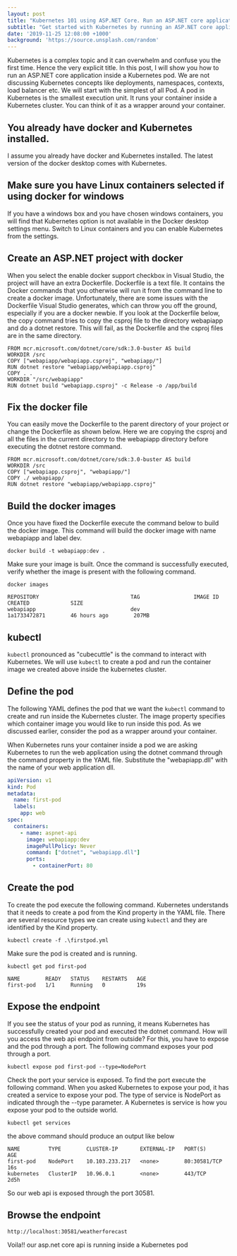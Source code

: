 ```yaml
---
layout: post
title: "Kubernetes 101 using ASP.NET Core. Run an ASP.NET core application inside a Kubernetes Pod"
subtitle: "Get started with Kubernetes by running an ASP.NET core application inside a Kubernetes Pod"
date: '2019-11-25 12:08:00 +1000'
background: 'https://source.unsplash.com/random'
---
```

Kubernetes is a complex topic and it can overwhelm and confuse you the first time. Hence the very explicit title. In this post, I will show you how to run an ASP.NET core application inside a Kubernetes pod. We are not discussing Kubernetes concepts like deployments, namespaces, contexts, load balancer etc. We will start with the simplest of all Pod. A pod in Kubernetes is the smallest execution unit. It runs your container inside a Kubernetes cluster. You can think of it as a wrapper around your container.
## You already have docker and Kubernetes installed.
I assume you already have docker and Kubernetes installed. The latest version of the docker desktop comes with Kubernetes.
## Make sure you have Linux containers selected if using docker for windows
If you have a windows box and you have chosen windows containers, you will find that Kubernetes option is not available in the Docker desktop settings menu. Switch to Linux containers and you can enable Kubernetes from the settings. 
## Create an ASP.NET project with docker
When you select the enable docker support checkbox in Visual Studio, the project will have an extra Dockerfile. Dockerfile is a text file. It contains the Docker commands that you otherwise will run it from the command line to create a docker image. Unfortunately, there are some issues with the Dockerfile Visual Studio generates, which can throw you off the ground, especially if you are a docker newbie. If you look at the Dockerfile below, the copy command tries to copy the csproj file to the directory webapiapp and do a dotnet restore. This will fail, as the Dockerfile and the csproj files are in the same directory.
```
FROM mcr.microsoft.com/dotnet/core/sdk:3.0-buster AS build
WORKDIR /src
COPY ["webapiapp/webapiapp.csproj", "webapiapp/"]
RUN dotnet restore "webapiapp/webapiapp.csproj"
COPY . .
WORKDIR "/src/webapiapp"
RUN dotnet build "webapiapp.csproj" -c Release -o /app/build
```
## Fix the docker file
You can easily move the Dockerfile to the parent directory of your project or change the Dockerfile as shown below. Here we are copying the csproj and all the files in the current directory to the webapiapp directory before executing the dotnet restore command.

```
FROM mcr.microsoft.com/dotnet/core/sdk:3.0-buster AS build
WORKDIR /src
COPY ["webapiapp.csproj", "webapiapp/"]
COPY ./ webapiapp/
RUN dotnet restore "webapiapp/webapiapp.csproj"
```
## Build the docker images
Once you have fixed the Dockerfile execute the command below to build the docker image. This command will build the docker image with name webapiapp and label dev.
```
docker build -t webapiapp:dev .
```
Make sure your image is built. Once the command is successfully executed, verify whether the image is present with the following command.
```
docker images

REPOSITORY                             TAG                 IMAGE ID            CREATED             SIZE
webapiapp                              dev                 1a1733472871        46 hours ago        207MB
```
## kubectl
```kubectl``` pronounced as "cubecuttle" is the command to interact with Kubernetes. We will use ```kubectl``` to create a pod and run the container image we created above inside the kubernetes cluster.
## Define the pod

The following YAML defines the pod that we want the ```kubectl``` command to create and run inside the Kubernetes cluster. The image property specifies which container image you would like to run inside this pod. As we discussed earlier, consider the pod as a wrapper around your container.

When Kubernetes runs your container inside a pod we are asking Kubernetes to run the web application using the dotnet command through the command property in the YAML file. Substitute the "webapiapp.dll" with the name of your web application dll. 

```yaml
apiVersion: v1
kind: Pod
metadata:
  name: first-pod
  labels:
    app: web
spec:
  containers:
    - name: aspnet-api
      image: webapiapp:dev
      imagePullPolicy: Never
      command: ["dotnet", "webapiapp.dll"]
      ports:
        - containerPort: 80
```
## Create the pod
To create the pod execute the following command. Kubernetes understands that it needs to create a pod from the Kind property in the YAML file. There are several resource types we can create using ```kubectl``` and they are identified by the Kind property.

```
kubectl create -f .\firstpod.yml
```
Make sure the pod is created and is running.
```
kubectl get pod first-pod

NAME        READY   STATUS    RESTARTS   AGE
first-pod   1/1     Running   0          19s
```
## Expose the endpoint
If you see the status of your pod as running,  it means Kubernetes has successfully created your pod and executed the dotnet command. How will you access the web api endpoint from outside? For this, you have to expose and the pod through a port. The following command exposes your pod through a port.
```
kubectl expose pod first-pod --type=NodePort
```
Check the port your service is exposed. To find the port execute the following command. When you asked Kubernetes to expose your pod, it has created a service to expose your pod. The type of service is NodePort as indicated through the --type parameter. A Kubernetes is service is how you expose your pod to the outside world.
```
kubectl get services
```
the above command should produce an output like below
```
NAME         TYPE        CLUSTER-IP       EXTERNAL-IP   PORT(S)        AGE
first-pod    NodePort    10.103.233.217   <none>        80:30581/TCP   16s
kubernetes   ClusterIP   10.96.0.1        <none>        443/TCP        2d5h
```
So our web api is exposed through the port 30581.
## Browse the endpoint
```
http://localhost:30581/weatherforecast
```

Voila!! our asp.net core api is running inside a Kubernetes pod
